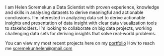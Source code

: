 I am Helen Soremekun a Data Scientist with proven experience, knowledge and skills in analysing datasets to derive meaningful and actionable conclusions.
I’m interested in analyzing data set to derive actionable insights and presentation of data insight with clear data visualization tools to stakeholders.
I’m looking to collaborate on big data projects, working challenging data sets for deriving insights that solve real-world problems. 

You can view my most recent projects here on my [portfolio](https://helen-oy.github.io/portfolio/) 
How to reach me soremekunhelen@gmail.com

<!---
![Analytics](/Users/helen/Desktop/Self_development/portfolio/imgfolder/backgroundphoto.jpeg)

helen-oy/helen-oy is a ✨ special ✨ repository because its `README.md` (this file) appears on your GitHub profile.
You can click the Preview link to take a look at your changes.
--->
